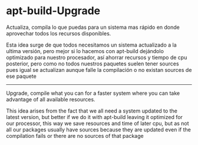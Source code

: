 # apt-build-Upgrade
Actualiza, compila lo que puedas para un sistema mas rápido en donde aprovechar todos los recursos disponibles.  

Esta idea surge de que todos necesitamos un sistema actualizado a la ultima versión, pero mejor si lo hacemos con apt-build dejándolo optimizado para nuestro procesador, así ahorrar recursos y tiempo de cpu posterior, pero como no todos nuestros paquetes suelen tener sources pues igual se actualizan aunque falle la compilación o no existan sources de ese paquete

----------------------------------------------------------------------------------------------------------------------------------

Upgrade, compile what you can for a faster system where you can take advantage of all available resources.

This idea arises from the fact that we all need a system updated to the latest version, but better if we do it with apt-build leaving it optimized for our processor, this way we save resources and time of later cpu, but as not all our packages usually have sources because they are updated even if the compilation fails or there are no sources of that package
